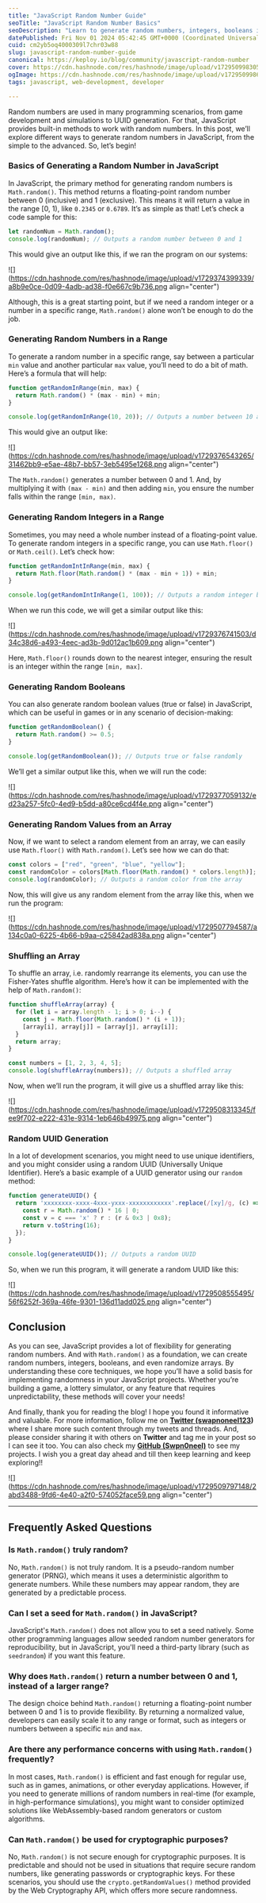 ```yaml
---
title: "JavaScript Random Number Guide"
seoTitle: "JavaScript Random Number Basics"
seoDescription: "Learn to generate random numbers, integers, booleans in JavaScript for different scenarios, from basic to advanced techniques"
datePublished: Fri Nov 01 2024 05:42:45 GMT+0000 (Coordinated Universal Time)
cuid: cm2yb5oq4000309l7chr03w88
slug: javascript-random-number-guide
canonical: https://keploy.io/blog/community/javascript-random-number
cover: https://cdn.hashnode.com/res/hashnode/image/upload/v1729509983058/17060767-5e0c-4b4d-9cf3-a9b982106c12.png
ogImage: https://cdn.hashnode.com/res/hashnode/image/upload/v1729509986396/8cca18f9-07ee-40e6-99f2-2daf7b14ea91.png
tags: javascript, web-development, developer

---
```


Random numbers are used in many programming scenarios, from game development and simulations to UUID generation. For that, JavaScript provides built-in methods to work with random numbers. In this post, we’ll explore different ways to generate random numbers in JavaScript, from the simple to the advanced. So, let’s begin!

### Basics of Generating a Random Number in JavaScript

In JavaScript, the primary method for generating random numbers is `Math.random()`. This method returns a floating-point random number between 0 (inclusive) and 1 (exclusive). This means it will return a value in the range \[0, 1), like `0.2345` or `0.6789`. It’s as simple as that! Let’s check a code sample for this:

```javascript
let randomNum = Math.random();
console.log(randomNum); // Outputs a random number between 0 and 1
```

This would give an output like this, if we ran the program on our systems:

![](https://cdn.hashnode.com/res/hashnode/image/upload/v1729374399339/a8b9e0ce-0d09-4adb-ad38-f0e667c9b736.png align="center")

Although, this is a great starting point, but if we need a random integer or a number in a specific range, `Math.random()` alone won’t be enough to do the job.

### Generating Random Numbers in a Range

To generate a random number in a specific range, say between a particular `min` value and another particular `max` value, you’ll need to do a bit of math. Here’s a formula that will help:

```javascript
function getRandomInRange(min, max) {
  return Math.random() * (max - min) + min;
}

console.log(getRandomInRange(10, 20)); // Outputs a number between 10 and 20
```

This would give an output like:

![](https://cdn.hashnode.com/res/hashnode/image/upload/v1729376543265/31462bb9-e5ae-48b7-bb57-3eb5495e1268.png align="center")

The `Math.random()` generates a number between 0 and 1. And, by multiplying it with `(max - min)` and then adding `min`, you ensure the number falls within the range `[min, max)`.

### Generating Random Integers in a Range

Sometimes, you may need a whole number instead of a floating-point value. To generate random integers in a specific range, you can use `Math.floor()` or `Math.ceil()`. Let’s check how:

```javascript
function getRandomIntInRange(min, max) {
  return Math.floor(Math.random() * (max - min + 1)) + min;
}

console.log(getRandomIntInRange(1, 100)); // Outputs a random integer between 1 and 100
```

When we run this code, we will get a similar output like this:

![](https://cdn.hashnode.com/res/hashnode/image/upload/v1729376741503/d34c38d6-a493-4eec-ad3b-9d012ac1b609.png align="center")

Here, `Math.floor()` rounds down to the nearest integer, ensuring the result is an integer within the range `[min, max]`.

### Generating Random Booleans

You can also generate random boolean values (true or false) in JavaScript, which can be useful in games or in any scenario of decision-making:

```javascript
function getRandomBoolean() {
  return Math.random() >= 0.5;
}

console.log(getRandomBoolean()); // Outputs true or false randomly
```

We’ll get a similar output like this, when we will run the code:

![](https://cdn.hashnode.com/res/hashnode/image/upload/v1729377059132/ed23a257-5fc0-4ed9-b5dd-a80ce6cd4f4e.png align="center")

### Generating Random Values from an Array

Now, if we want to select a random element from an array, we can easily use `Math.floor()` with `Math.random()`. Let’s see how we can do that:

```javascript
const colors = ["red", "green", "blue", "yellow"];
const randomColor = colors[Math.floor(Math.random() * colors.length)];
console.log(randomColor); // Outputs a random color from the array
```

Now, this will give us any random element from the array like this, when we run the program:

![](https://cdn.hashnode.com/res/hashnode/image/upload/v1729507794587/a134c0a0-6225-4b66-b9aa-c25842ad838a.png align="center")

### Shuffling an Array

To shuffle an array, i.e. randomly rearrange its elements, you can use the Fisher-Yates shuffle algorithm. Here’s how it can be implemented with the help of `Math.random()`:

```javascript
function shuffleArray(array) {
  for (let i = array.length - 1; i > 0; i--) {
    const j = Math.floor(Math.random() * (i + 1));
    [array[i], array[j]] = [array[j], array[i]];
  }
  return array;
}

const numbers = [1, 2, 3, 4, 5];
console.log(shuffleArray(numbers)); // Outputs a shuffled array
```

Now, when we’ll run the program, it will give us a shuffled array like this:

![](https://cdn.hashnode.com/res/hashnode/image/upload/v1729508313345/fee9f702-e222-431e-9314-1eb646b49975.png align="center")

### Random UUID Generation

In a lot of development scenarios, you might need to use unique identifiers, and you might consider using a random UUID (Universally Unique Identifier). Here’s a basic example of a UUID generator using our `random` method:

```javascript
function generateUUID() {
  return 'xxxxxxxx-xxxx-4xxx-yxxx-xxxxxxxxxxxx'.replace(/[xy]/g, (c) => {
    const r = Math.random() * 16 | 0;
    const v = c === 'x' ? r : (r & 0x3 | 0x8);
    return v.toString(16);
  });
}

console.log(generateUUID()); // Outputs a random UUID
```

So, when we run this program, it will generate a random UUID like this:

![](https://cdn.hashnode.com/res/hashnode/image/upload/v1729508555495/56f6252f-369a-46fe-9301-136d11add025.png align="center")

## Conclusion

As you can see, JavaScript provides a lot of flexibility for generating random numbers. And with `Math.random()` as a foundation, we can create random numbers, integers, booleans, and even randomize arrays. By understanding these core techniques, we hope you’ll have a solid basis for implementing randomness in your JavaScript projects. Whether you’re building a game, a lottery simulator, or any feature that requires unpredictability, these methods will cover your needs!

And finally, thank you for reading the blog! I hope you found it informative and valuable. For more information, follow me on [**Twitter (swapnoneel123**](http://twitter.com/swapnoneel123)**)** where I share more such content through my tweets and threads. And, please consider sharing it with others on **Twitter** and tag me in your post so I can see it too. You can also check my [**GitHub (Swpn0neel)**](https://github.com/Swpn0neel) to see my projects. I wish you a great day ahead and till then keep learning and keep exploring!!

![](https://cdn.hashnode.com/res/hashnode/image/upload/v1729509797148/2abd3488-9fd6-4e40-a2f0-574052face59.png align="center")

---

## Frequently Asked Questions

### **Is** `Math.random()` **truly random?**

No, `Math.random()` is not truly random. It is a pseudo-random number generator (PRNG), which means it uses a deterministic algorithm to generate numbers. While these numbers may appear random, they are generated by a predictable process.

### **Can I set a seed for** `Math.random()` **in JavaScript?**

JavaScript's `Math.random()` does not allow you to set a seed natively. Some other programming languages allow seeded random number generators for reproducibility, but in JavaScript, you'll need a third-party library (such as `seedrandom`) if you want this feature.

### **Why does** `Math.random()` return a number between 0 and 1, instead of a larger range?

The design choice behind `Math.random()` returning a floating-point number between 0 and 1 is to provide flexibility. By returning a normalized value, developers can easily scale it to any range or format, such as integers or numbers between a specific `min` and `max`.

### **Are there any performance concerns with using** `Math.random()` frequently?

In most cases, `Math.random()` is efficient and fast enough for regular use, such as in games, animations, or other everyday applications. However, if you need to generate millions of random numbers in real-time (for example, in high-performance simulations), you might want to consider optimized solutions like WebAssembly-based random generators or custom algorithms.

### **Can** `Math.random()` be used for cryptographic purposes?

No, `Math.random()` is not secure enough for cryptographic purposes. It is predictable and should not be used in situations that require secure random numbers, like generating passwords or cryptographic keys. For these scenarios, you should use the `crypto.getRandomValues()` method provided by the Web Cryptography API, which offers more secure randomness.